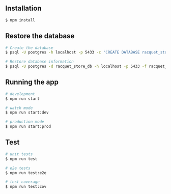 ## Installation

```bash
$ npm install
```

## Restore the database

```bash
# Create the database
$ psql -U postgres -h localhost -p 5433 -c "CREATE DATABASE racquet_store_db;"

# Restore database information
$ psql -U postgres -d racquet_store_db -h localhost -p 5433 -f racquet_store_db_plain.sql
```

## Running the app

```bash
# development
$ npm run start

# watch mode
$ npm run start:dev

# production mode
$ npm run start:prod
```

## Test

```bash
# unit tests
$ npm run test

# e2e tests
$ npm run test:e2e

# test coverage
$ npm run test:cov
```